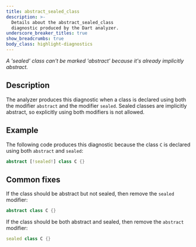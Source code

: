 ```yaml
---
title: abstract_sealed_class
description: >-
  Details about the abstract_sealed_class
  diagnostic produced by the Dart analyzer.
underscore_breaker_titles: true
show_breadcrumbs: true
body_class: highlight-diagnostics
---
```


_A 'sealed' class can't be marked 'abstract' because it's already implicitly
abstract._

## Description

The analyzer produces this diagnostic when a class is declared using both
the modifier `abstract` and the modifier `sealed`. Sealed classes are
implicitly abstract, so explicitly using both modifiers is not allowed.

## Example

The following code produces this diagnostic because the class `C` is
declared using both `abstract` and `sealed`:

```dart
abstract [!sealed!] class C {}
```

## Common fixes

If the class should be abstract but not sealed, then remove the `sealed`
modifier:

```dart
abstract class C {}
```

If the class should be both abstract and sealed, then remove the
`abstract` modifier:

```dart
sealed class C {}
```
